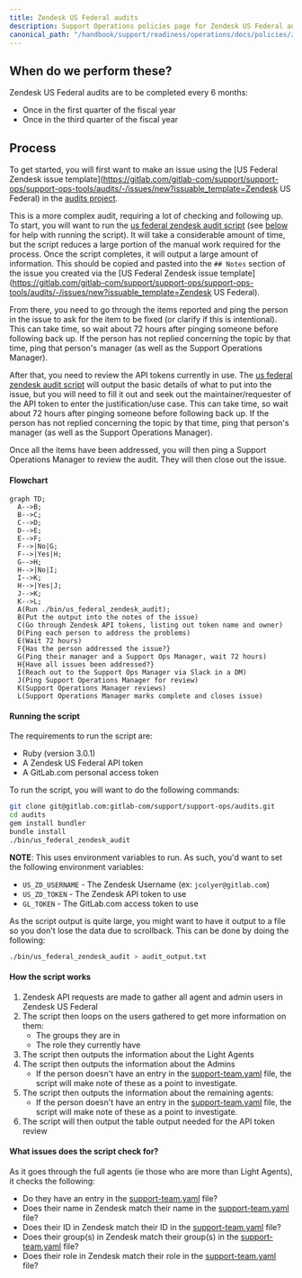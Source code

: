 ```yaml
---
title: Zendesk US Federal audits
description: Support Operations policies page for Zendesk US Federal audits
canonical_path: "/handbook/support/readiness/operations/docs/policies/zendesk_us_federal_audit"
---
```


## When do we perform these?

Zendesk US Federal audits are to be completed every 6 months:

- Once in the first quarter of the fiscal year
- Once in the third quarter of the fiscal year

## Process

To get started, you will first want to make an issue using the
[US Federal Zendesk issue template](<https://gitlab.com/gitlab-com/support/support-ops/support-ops-tools/audits/-/issues/new?issuable_template=Zendesk> US Federal)
in the
[audits project](https://gitlab.com/gitlab-com/support/support-ops/support-ops-tools/audits).

This is a more complex audit, requiring a lot of checking and following up. To
start, you will want to run the
[us federal zendesk audit script](https://gitlab.com/gitlab-com/support/support-ops/support-ops-tools/audits/-/blob/master/bin/us_federal_zendesk_audit)
(see [below](#running-the-script) for help with running the script). It will
take a considerable amount of time, but the script reduces a large portion of
the manual work required for the process. Once the script completes, it will
output a large amount of information. This should be copied and pasted into the
`## Notes` section of the issue you created via the
[US Federal Zendesk issue template](<https://gitlab.com/gitlab-com/support/support-ops/support-ops-tools/audits/-/issues/new?issuable_template=Zendesk> US Federal).

From there, you need to go through the items reported and ping the person in
the issue to ask for the item to be fixed (or clarify if this is intentional).
This can take time, so wait about 72 hours after pinging someone before
following back up. If the person has not replied concerning the topic by that
time, ping that person's manager (as well as the Support Operations Manager).

After that, you need to review the API tokens currently in use. The
[us federal zendesk audit script](https://gitlab.com/gitlab-com/support/support-ops/support-ops-tools/audits/-/blob/master/bin/us_federal_zendesk_audit)
will output the basic details of what to put into the issue, but you will need
to fill it out and seek out the maintainer/requester of the API token to enter
the justification/use case. This can take time, so wait about 72 hours after
pinging someone before following back up. If the person has not replied
concerning the topic by that time, ping that person's manager (as well as the
Support Operations Manager).

Once all the items have been addressed, you will then ping a Support Operations
Manager to review the audit. They will then close out the issue.

#### Flowchart

```mermaid
graph TD;
  A-->B;
  B-->C;
  C-->D;
  D-->E;
  E-->F;
  F-->|No|G;
  F-->|Yes|H;
  G-->H;
  H-->|No|I;
  I-->K;
  H-->|Yes|J;
  J-->K;
  K-->L;
  A(Run ./bin/us_federal_zendesk_audit);
  B(Put the output into the notes of the issue)
  C(Go through Zendesk API tokens, listing out token name and owner)
  D(Ping each person to address the problems)
  E(Wait 72 hours)
  F{Has the person addressed the issue?}
  G(Ping their manager and a Support Ops Manager, wait 72 hours)
  H{Have all issues been addressed?}
  I(Reach out to the Support Ops Manager via Slack in a DM)
  J(Ping Support Operations Manager for review)
  K(Support Operations Manager reviews)
  L(Support Operations Manager marks complete and closes issue)
```

#### Running the script

The requirements to run the script are:

- Ruby (version 3.0.1)
- A Zendesk US Federal API token
- A GitLab.com personal access token

To run the script, you will want to do the following commands:

```bash
git clone git@gitlab.com:gitlab-com/support/support-ops/audits.git
cd audits
gem install bundler
bundle install
./bin/us_federal_zendesk_audit
```

**NOTE**: This uses environment variables to run. As such, you'd want to set
the following environment variables:

- `US_ZD_USERNAME` - The Zendesk Username (ex: `jcolyer@gitlab.com`)
- `US_ZD_TOKEN` - The Zendesk API token to use
- `GL_TOKEN` - The GitLab.com access token to use

As the script output is quite large, you might want to have it output to a file
so you don't lose the data due to scrollback. This can be done by doing the
following:

```bash
./bin/us_federal_zendesk_audit > audit_output.txt
```

#### How the script works

1. Zendesk API requests are made to gather all agent and admin users in Zendesk
US Federal
1. The script then loops on the users gathered to get more information on them:
   - The groups they are in
   - The role they currently have
1. The script then outputs the information about the Light Agents
1. The script then outputs the information about the Admins
   - If the person doesn't have an entry in the
     [support-team.yaml](https://gitlab.com/gitlab-com/support/team/-/blob/master/data/support-team.yaml)
     file, the script will make note of these as a point to investigate.
1. The script then outputs the information about the remaining agents:
   - If the person doesn't have an entry in the
     [support-team.yaml](https://gitlab.com/gitlab-com/support/team/-/blob/master/data/support-team.yaml)
     file, the script will make note of these as a point to investigate.
1. The script will then output the table output needed for the API token review

#### What issues does the script check for?

As it goes through the full agents (ie those who are more than Light Agents),
it checks the following:

- Do they have an entry in the
  [support-team.yaml](https://gitlab.com/gitlab-com/support/team/-/blob/master/data/support-team.yaml)
  file?
- Does their name in Zendesk match their name in the
  [support-team.yaml](https://gitlab.com/gitlab-com/support/team/-/blob/master/data/support-team.yaml)
  file?
- Does their ID in Zendesk match their ID in the
  [support-team.yaml](https://gitlab.com/gitlab-com/support/team/-/blob/master/data/support-team.yaml)
  file?
- Does their group(s) in Zendesk match their group(s) in the
  [support-team.yaml](https://gitlab.com/gitlab-com/support/team/-/blob/master/data/support-team.yaml)
  file?
- Does their role in Zendesk match their role in the
  [support-team.yaml](https://gitlab.com/gitlab-com/support/team/-/blob/master/data/support-team.yaml)
  file?
